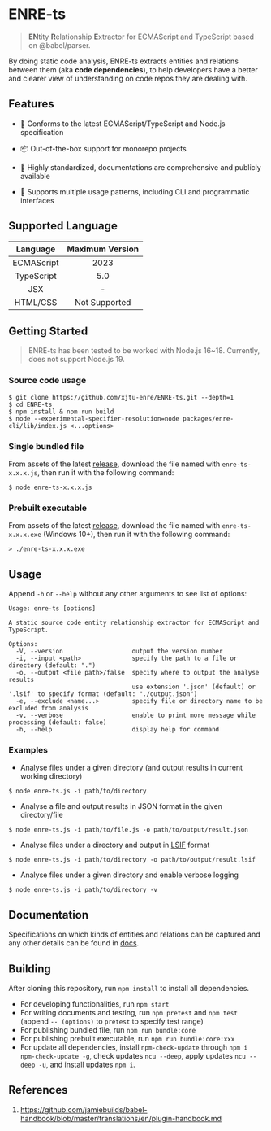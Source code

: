 # ENRE-ts

> **EN**tity **R**elationship **E**xtractor for ECMAScript and TypeScript based on @babel/parser.

By doing static code analysis, ENRE-ts extracts entities and relations between them (aka **code dependencies**), to help
developers have a better and clearer view of understanding on code repos they are dealing with.

## Features

* 📃 Conforms to the latest ECMAScript/TypeScript and Node.js specification

* 📦 Out-of-the-box support for monorepo projects

* 📐 Highly standardized, documentations are comprehensive and publicly available

* 🔌 Supports multiple usage patterns, including CLI and programmatic interfaces

## Supported Language

|  Language  | Maximum Version |
|:----------:|:---------------:|
| ECMAScript |      2023       |
| TypeScript |       5.0       |
|    JSX     |        -        |
|  HTML/CSS  |  Not Supported  |

## Getting Started

> ENRE-ts has been tested to be worked with Node.js 16~18. Currently, does not support Node.js 19.

<!--
### `npm` packages

* For command line use, run the following command to install ENRE-ts as a npm global package.

    ```shell
    $ npm install -g @enre/cli
    ```

  Then run `@enre/cli` or `npx @enre/cli` to access command line usage.


* For embedding enre-ts into your application directly through programmatic interfaces, in application's directory, run:

    ```shell
    $ npm install @enre/core @enre/data @enre/naming @enre/location
    ```

  to install all dependencies that you would probably use.

  Then use following imports (ESM style) to gain access to core functionalities and containers:

    ```js
    // Entity container and relation container respectively
    import {eGraph, rGraph} from '@enre/data';
    // Core analyze interface
    import usingCore from '@enre/core';
    ```
-->

### Source code usage

```shell
$ git clone https://github.com/xjtu-enre/ENRE-ts.git --depth=1
$ cd ENRE-ts
$ npm install & npm run build
$ node --experimental-specifier-resolution=node packages/enre-cli/lib/index.js <...options>
```

### Single bundled file

From assets of the latest [release](https://github.com/xjtu-enre/ENRE-ts/releases), download the file named
with `enre-ts-x.x.x.js`, then run it with the following command:

```shell
$ node enre-ts-x.x.x.js
```

### Prebuilt executable

From assets of the latest [release](https://github.com/xjtu-enre/ENRE-ts/releases), download the file named
with `enre-ts-x.x.x.exe` (Windows 10+), then run it with the following command:

```shell
> ./enre-ts-x.x.x.exe
```

## Usage

Append `-h` or `--help` without any other arguments to see list of options:

```text
Usage: enre-ts [options]

A static source code entity relationship extractor for ECMAScript and TypeScript.

Options:
  -V, --version                   output the version number
  -i, --input <path>              specify the path to a file or directory (default: ".")
  -o, --output <file path>/false  specify where to output the analyse results
                                  use extension '.json' (default) or '.lsif' to specify format (default: "./output.json")
  -e, --exclude <name...>         specify file or directory name to be excluded from analysis
  -v, --verbose                   enable to print more message while processing (default: false)
  -h, --help                      display help for command
```

### Examples

* Analyse files under a given directory (and output results in current working directory)

```shell
$ node enre-ts.js -i path/to/directory
```

* Analyse a file and output results in JSON format in the given directory/file

```shell
$ node enre-ts.js -i path/to/file.js -o path/to/output/result.json
```

* Analyse files under a directory and output in [LSIF](https://microsoft.github.io/language-server-protocol/) format

```shell
$ node enre-ts.js -i path/to/directory -o path/to/output/result.lsif
```

* Analyse files under a given directory and enable verbose logging

```shell
$ node enre-ts.js -i path/to/directory -v
```

## Documentation

Specifications on which kinds of entities and relations can be captured and any other details can be found
in [docs](docs/README.md).

## Building

After cloning this repository, run `npm install` to install all dependencies.

* For developing functionalities, run `npm start`
* For writing documents and testing, run `npm pretest`
  and `npm test` (append `-- (options)` to `pretest` to specify test range)
* For publishing bundled file, run `npm run bundle:core`
* For publishing prebuilt executable,
  run `npm run bundle:core:xxx`
* For update all dependencies, install `npm-check-update` through `npm i npm-check-update -g`, check
  updates `ncu --deep`, apply updates `ncu --deep -u`, and install updates `npm i`.

## References

1. https://github.com/jamiebuilds/babel-handbook/blob/master/translations/en/plugin-handbook.md
